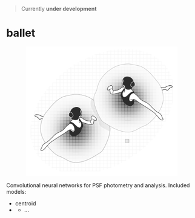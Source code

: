 > Currently **under development**

# ballet

<p align="center">
  <img width="400" src="./docs/ballet.png">
</p>

Convolutional neural networks for PSF photometry and analysis. Included models:
- centroid
- - ...